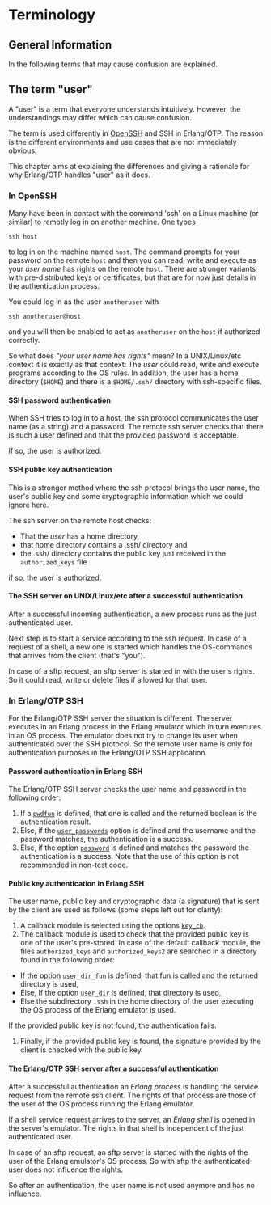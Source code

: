 <!--
%CopyrightBegin%

Copyright Ericsson AB 2023-2024. All Rights Reserved.

Licensed under the Apache License, Version 2.0 (the "License");
you may not use this file except in compliance with the License.
You may obtain a copy of the License at

    http://www.apache.org/licenses/LICENSE-2.0

Unless required by applicable law or agreed to in writing, software
distributed under the License is distributed on an "AS IS" BASIS,
WITHOUT WARRANTIES OR CONDITIONS OF ANY KIND, either express or implied.
See the License for the specific language governing permissions and
limitations under the License.

%CopyrightEnd%
-->
# Terminology

## General Information

In the following terms that may cause confusion are explained.

## The term "user"

A "user" is a term that everyone understands intuitively. However, the
understandings may differ which can cause confusion.

The term is used differently in [OpenSSH](http://www.openssh.com) and SSH in
Erlang/OTP. The reason is the different environments and use cases that are not
immediately obvious.

This chapter aims at explaining the differences and giving a rationale for why
Erlang/OTP handles "user" as it does.

### In OpenSSH

Many have been in contact with the command 'ssh' on a Linux machine (or similar)
to remotly log in on another machine. One types

```text
ssh host
```

to log in on the machine named `host`. The command prompts for your password on
the remote `host` and then you can read, write and execute as your _user name_
has rights on the remote `host`. There are stronger variants with
pre-distributed keys or certificates, but that are for now just details in the
authentication process.

You could log in as the user `anotheruser` with

```text
ssh anotheruser@host
```

and you will then be enabled to act as `anotheruser` on the `host` if authorized
correctly.

So what does _"your user name has rights"_ mean? In a UNIX/Linux/etc context it
is exactly as that context: The _user_ could read, write and execute programs
according to the OS rules. In addition, the user has a home directory (`$HOME`)
and there is a `$HOME/.ssh/` directory with ssh-specific files.

#### SSH password authentication

When SSH tries to log in to a host, the ssh protocol communicates the user name
(as a string) and a password. The remote ssh server checks that there is such a
user defined and that the provided password is acceptable.

If so, the user is authorized.

#### SSH public key authentication

This is a stronger method where the ssh protocol brings the user name, the
user's public key and some cryptographic information which we could ignore here.

The ssh server on the remote host checks:

- That the _user_ has a home directory,
- that home directory contains a .ssh/ directory and
- the .ssh/ directory contains the public key just received in the
  `authorized_keys` file

if so, the user is authorized.

#### The SSH server on UNIX/Linux/etc after a successful authentication

After a successful incoming authentication, a new process runs as the just
authenticated user.

Next step is to start a service according to the ssh request. In case of a
request of a shell, a new one is started which handles the OS-commands that
arrives from the client (that's "you").

In case of a sftp request, an sftp server is started in with the user's rights.
So it could read, write or delete files if allowed for that user.

### In Erlang/OTP SSH

For the Erlang/OTP SSH server the situation is different. The server executes in
an Erlang process in the Erlang emulator which in turn executes in an OS
process. The emulator does not try to change its user when authenticated over
the SSH protocol. So the remote user name is only for authentication purposes in
the Erlang/OTP SSH application.

#### Password authentication in Erlang SSH

The Erlang/OTP SSH server checks the user name and password in the following
order:

1. If a [`pwdfun`](`m:ssh#option-pwdfun`) is defined, that one is called and the
   returned boolean is the authentication result.
1. Else, if the [`user_passwords`](`m:ssh#option-user_passwords`) option is
   defined and the username and the password matches, the authentication is a
   success.
1. Else, if the option [`password`](`m:ssh#option-password`) is defined and
   matches the password the authentication is a success. Note that the use of
   this option is not recommended in non-test code.

#### Public key authentication in Erlang SSH

The user name, public key and cryptographic data (a signature) that is sent by
the client are used as follows (some steps left out for clarity):

1. A callback module is selected using the options
   [`key_cb`](`t:ssh:key_cb_common_option/0`).
1. The callback module is used to check that the provided public key is one of
   the user's pre-stored. In case of the default callback module, the files
   `authorized_keys` and `authorized_keys2` are searched in a directory found in
   the following order:

- If the option [`user_dir_fun`](`t:ssh_file:user_dir_fun_common_option/0`) is
  defined, that fun is called and the returned directory is used,
- Else, If the option [`user_dir`](`t:ssh_file:user_dir_common_option/0`) is
  defined, that directory is used,
- Else the subdirectory `.ssh` in the home directory of the user executing the
  OS process of the Erlang emulator is used.

If the provided public key is not found, the authentication fails.

1. Finally, if the provided public key is found, the signature provided by the
   client is checked with the public key.

#### The Erlang/OTP SSH server after a successful authentication

After a successful authentication an _Erlang process_ is handling the service
request from the remote ssh client. The rights of that process are those of the
user of the OS process running the Erlang emulator.

If a shell service request arrives to the server, an _Erlang shell_ is opened in
the server's emulator. The rights in that shell is independent of the just
authenticated user.

In case of an sftp request, an sftp server is started with the rights of the
user of the Erlang emulator's OS process. So with sftp the authenticated user
does not influence the rights.

So after an authentication, the user name is not used anymore and has no
influence.

